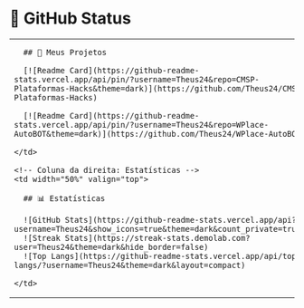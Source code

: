 # 🚀 GitHub Status

<table>
  <tr>
    <!-- Coluna da esquerda: Projetos -->
    <td width="50%" valign="top">
      
      ## 📂 Meus Projetos

      [![Readme Card](https://github-readme-stats.vercel.app/api/pin/?username=Theus24&repo=CMSP-Plataformas-Hacks&theme=dark)](https://github.com/Theus24/CMSP-Plataformas-Hacks)

      [![Readme Card](https://github-readme-stats.vercel.app/api/pin/?username=Theus24&repo=WPlace-AutoBOT&theme=dark)](https://github.com/Theus24/WPlace-AutoBOT)
    
    </td>

    <!-- Coluna da direita: Estatísticas -->
    <td width="50%" valign="top">

      ## 📊 Estatísticas

      ![GitHub Stats](https://github-readme-stats.vercel.app/api?username=Theus24&show_icons=true&theme=dark&count_private=true)  
      ![Streak Stats](https://streak-stats.demolab.com?user=Theus24&theme=dark&hide_border=false)  
      ![Top Langs](https://github-readme-stats.vercel.app/api/top-langs/?username=Theus24&theme=dark&layout=compact)  

    </td>
  </tr>
</table>
